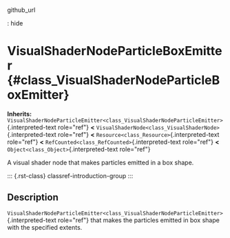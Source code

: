 github_url

:   hide

# VisualShaderNodeParticleBoxEmitter {#class_VisualShaderNodeParticleBoxEmitter}

**Inherits:**
`VisualShaderNodeParticleEmitter<class_VisualShaderNodeParticleEmitter>`{.interpreted-text
role="ref"} **\<**
`VisualShaderNode<class_VisualShaderNode>`{.interpreted-text role="ref"}
**\<** `Resource<class_Resource>`{.interpreted-text role="ref"} **\<**
`RefCounted<class_RefCounted>`{.interpreted-text role="ref"} **\<**
`Object<class_Object>`{.interpreted-text role="ref"}

A visual shader node that makes particles emitted in a box shape.

::: {.rst-class}
classref-introduction-group
:::

## Description

`VisualShaderNodeParticleEmitter<class_VisualShaderNodeParticleEmitter>`{.interpreted-text
role="ref"} that makes the particles emitted in box shape with the
specified extents.
